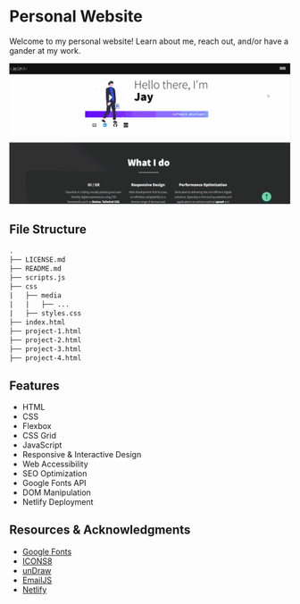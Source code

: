 # Personal Website
Welcome to my personal website! Learn about me, reach out, and/or have a gander at my work.

<img src="css/media/personal-website-demo.gif" width="800" alt="screenshot of the home page">

## File Structure
```
.
├── LICENSE.md
├── README.md
├── scripts.js
├── css
|   ├── media
|   |   ├── ...
|   ├── styles.css
├── index.html
├── project-1.html
├── project-2.html
├── project-3.html
├── project-4.html
```

## Features
* HTML
* CSS
* Flexbox
* CSS Grid
* JavaScript
* Responsive & Interactive Design
* Web Accessibility
* SEO Optimization
* Google Fonts API
* DOM Manipulation
* Netlify Deployment

## Resources & Acknowledgments
* [Google Fonts](https://fonts.google.com/)
* [ICONS8](https://icons8.com/)
* [unDraw](https://undraw.co/)
* [EmailJS](https://www.emailjs.com/)
* [Netlify](https://www.netlify.com/)
